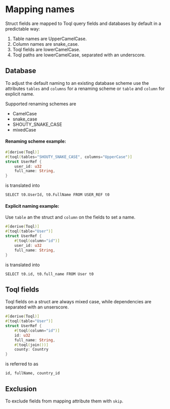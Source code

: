 
# Mapping names
Struct fields are mapped to Toql query fields and databases by default in a predictable way:
1. Table names are UpperCamelCase.
2. Column names are snake_case.
3. Toql fields are lowerCamelCase.
4. Toql paths are lowerCamelCase, separated with an underscore.


## Database
To adjust the default naming to an existing database scheme use the attributes `tables` and `columns` for a renaming scheme or `table` and `column` for explicit name.

Supported renaming schemes are 
- CamelCase
- snake_case
- SHOUTY\_SNAKE\_CASE
- mixedCase

#### Renaming scheme example:
```rust
#[derive(Toql)]
#[toql(tables="SHOUTY_SNAKE_CASE", columns="UpperCase")]
struct UserRef {
  	user_id: u32
	full_name: String,
}
```
is translated into 

`SELECT t0.UserId, t0.FullName FROM USER_REF t0`

#### Explicit naming example:
Use `table` an the struct and `column` on the fields to set a name.

```rust
#[derive(Toql)]
#[toql(table="User")]
struct UserRef {
	#[toql(column="id")]
	user_id: u32
	full_name: String,
}
```
is translated into 

`SELECT t0.id, t0.full_name FROM User t0`

## Toql fields

Toql fields on a struct are always mixed case, while dependencies are separated with an unserscore.

```rust
#[derive(Toql)]
#[toql(table="User")]
struct UserRef {
	#[toql(column="id")]
	id: u32
	full_name: String,
	#[toql(join())]
	county: Country
}
```
is referred to as

`id, fullName, country_id`



## Exclusion
To exclude fields from mapping attribute them with `skip`.



